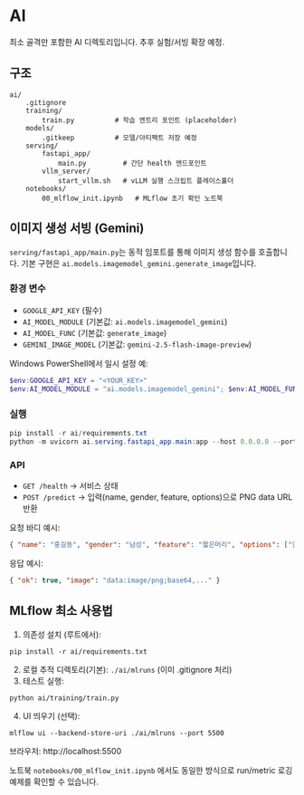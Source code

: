 # AI

최소 골격만 포함한 AI 디렉토리입니다. 추후 실험/서빙 확장 예정.

## 구조
```
ai/
	.gitignore
	training/
		train.py          # 학습 엔트리 포인트 (placeholder)
	models/
		.gitkeep          # 모델/아티팩트 저장 예정
	serving/
		fastapi_app/
			main.py         # 간단 health 엔드포인트
		vllm_server/
			start_vllm.sh   # vLLM 실행 스크립트 플레이스홀더
	notebooks/
		00_mlflow_init.ipynb   # MLflow 초기 확인 노트북
```

## 이미지 생성 서빙 (Gemini)
`serving/fastapi_app/main.py`는 동적 임포트를 통해 이미지 생성 함수를 호출합니다. 기본 구현은 `ai.models.imagemodel_gemini.generate_image`입니다.

### 환경 변수
- `GOOGLE_API_KEY` (필수)
- `AI_MODEL_MODULE` (기본값: `ai.models.imagemodel_gemini`)
- `AI_MODEL_FUNC` (기본값: `generate_image`)
- `GEMINI_IMAGE_MODEL` (기본값: `gemini-2.5-flash-image-preview`)

Windows PowerShell에서 일시 설정 예:
```powershell
$env:GOOGLE_API_KEY = "<YOUR_KEY>"
$env:AI_MODEL_MODULE = "ai.models.imagemodel_gemini"; $env:AI_MODEL_FUNC = "generate_image"
```

### 실행
```powershell
pip install -r ai/requirements.txt
python -m uvicorn ai.serving.fastapi_app.main:app --host 0.0.0.0 --port 8600 --reload
```

### API
- `GET /health` → 서비스 상태
- `POST /predict` → 입력(name, gender, feature, options)으로 PNG data URL 반환

요청 바디 예시:
```json
{ "name": "홍길동", "gender": "남성", "feature": "짧은머리", "options": ["안경"] }
```

응답 예시:
```json
{ "ok": true, "image": "data:image/png;base64,..." }
```

## MLflow 최소 사용법
1. 의존성 설치 (루트에서):
```
pip install -r ai/requirements.txt
```
2. 로컬 추적 디렉토리(기본): `./ai/mlruns` (이미 .gitignore 처리)
3. 테스트 실행:
```
python ai/training/train.py
```
4. UI 띄우기 (선택):
```
mlflow ui --backend-store-uri ./ai/mlruns --port 5500
```
브라우저: http://localhost:5500

노트북 `notebooks/00_mlflow_init.ipynb` 에서도 동일한 방식으로 run/metric 로깅 예제를 확인할 수 있습니다.
